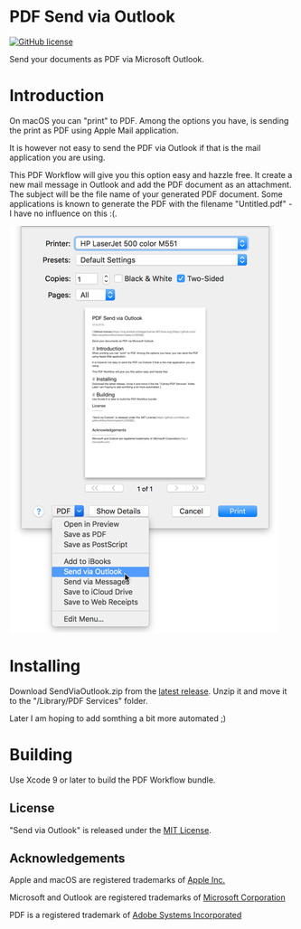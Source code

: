 PDF Send via Outlook
====

[![GitHub license](https://img.shields.io/badge/license-MIT-blue.svg)](https://github.com/MarLoe/pdfworkflow/blob/master/LICENSE)

Send your documents as PDF via Microsoft Outlook.

# Introduction
On macOS you can "print" to PDF. Among the options you have, is sending the print as PDF using Apple Mail application.

It is however not easy to send the PDF via Outlook if that is the mail application you are using.

This PDF Workflow will give you this option easy and hazzle free. It create a new mail message in Outlook and add the PDF document as an attachment. The subject will be the file name of your generated PDF document. Some applications is known to generate the PDF with the filename "Untitled.pdf" - I have no influence on this :(.

![Print Dialog](Images/Screenshot1.png)

# Installing
Download SendViaOutlook.zip from the [latest release](https://github.com/MarLoe/pdfworkflow/releases/latest). Unzip it and move it to the "/Library/PDF Services" folder.

Later I am hoping to add somthing a bit more automated ;)

# Building
Use Xcode 9 or later to build the PDF Workflow bundle.

License
-------

"Send via Outlook" is released under the [MIT License](https://github.com/MarLoe/pdfworkflow/blob/master/LICENSE).


Acknowledgements
----------------
Apple and macOS are registered trademarks of [Apple Inc.](http://apple.com)

Microsoft and Outlook are registered trademarks of [Microsoft Corporation](http://microsoft.com)

PDF is a registered trademark of [Adobe Systems Incorporated](http://adobe.com)
